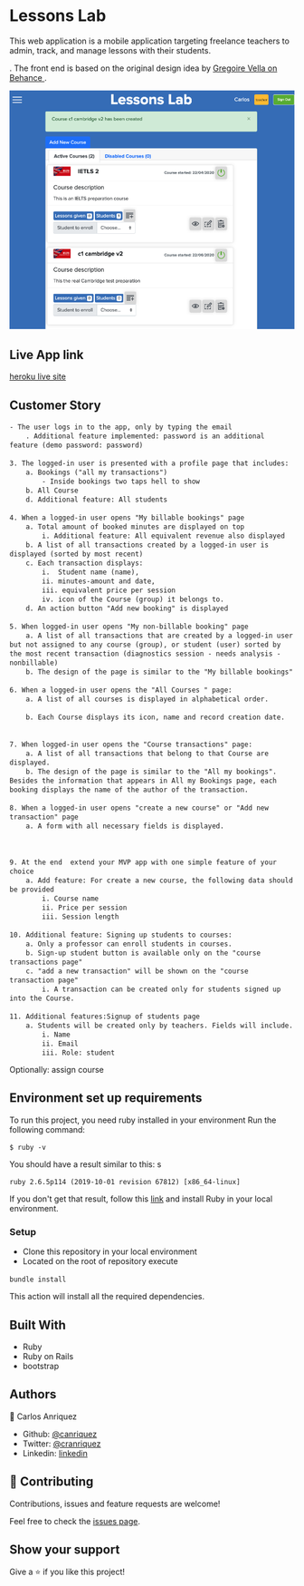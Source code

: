 # Lessons Lab

This web application is a mobile application targeting freelance teachers to admin, track, and manage lessons with their students.

. The front end is based on the original design idea by [Gregoire Vella on Behance ](https://www.behance.net/gallery/19759151/Snapscan-iOs-design-and-branding?tracking_source=).


![screenshot](app_screenshot.png)

## Live App link

[heroku live site](https://shrouded-plains-92148.herokuapp.com/)

## Customer Story

    - The user logs in to the app, only by typing the email
        . Additional feature implemented: password is an additional feature (demo password: password)
        
    3. The logged-in user is presented with a profile page that includes:
        a. Bookings ("all my transactions")
            - Inside bookings two taps hell to show  
        b. All Course 
        d. Additional feature: All students

    4. When a logged-in user opens "My billable bookings" page
        a. Total amount of booked minutes are displayed on top
            i. Additional feature: All equivalent revenue also displayed
        b. A list of all transactions created by a logged-in user is displayed (sorted by most recent)
        c. Each transaction displays:
            i.  Student name (name), 
            ii. minutes-amount and date, 
            iii. equivalent price per session 
            iv. icon of the Course (group) it belongs to.
        d. An action button "Add new booking" is displayed
    
    5. When logged-in user opens "My non-billable booking" page
        a. A list of all transactions that are created by a logged-in user but not assigned to any course (group), or student (user) sorted by the most recent transaction (diagnostics session - needs analysis - nonbillable)
        b. The design of the page is similar to the "My billable bookings"

    6. When a logged-in user opens the "All Courses " page:
        a. A list of all courses is displayed in alphabetical order.
            
        b. Each Course displays its icon, name and record creation date.

    
    7. When logged-in user opens the "Course transactions" page:
        a. A list of all transactions that belong to that Course are displayed.
        b. The design of the page is similar to the "All my bookings". Besides the information that appears in All my Bookings page, each booking displays the name of the author of the transaction.

    8. When a logged-in user opens "create a new course" or "Add new transaction" page
        a. A form with all necessary fields is displayed.

    
        
    9. At the end  extend your MVP app with one simple feature of your choice
        a. Add feature: For create a new course, the following data should be provided
            i. Course name
            ii. Price per session
            iii. Session length
            
    10. Additional feature: Signing up students to courses:
        a. Only a professor can enroll students in courses.
        b. Sign-up student button is available only on the "course transactions page"
        c. "add a new transaction" will be shown on the "course transaction page"
            i. A transaction can be created only for students signed up into the Course.
            
    11. Additional features:Signup of students page
        a. Students will be created only by teachers. Fields will include.
            i. Name
            ii. Email
            iii. Role: student
Optionally: assign course

## Environment set up requirements

To run this project, you need ruby installed in your environment
Run the following command:

```
$ ruby -v
```

You should have a result similar to this:
s
```
ruby 2.6.5p114 (2019-10-01 revision 67812) [x86_64-linux]
```

If you don't get that result, follow this [link](https://www.ruby-lang.org/en/documentation/installation/) and install Ruby in your local environment.

### Setup
- Clone this repository in your local environment
- Located on the root of repository execute 

```bundle install``` 
 
This action will install all the required dependencies. 

## Built With

- Ruby
- Ruby on Rails
- bootstrap

## Authors

👤 Carlos Anriquez

- Github: [@canriquez](https://github.com/canriquez)
- Twitter: [@cranriquez](https://twitter.com/cranriquez)
- Linkedin: [linkedin](https://www.linkedin.com/in/carlosanriquez/)

## 🤝 Contributing

Contributions, issues and feature requests are welcome!

Feel free to check the [issues page](issues/).

## Show your support

Give a ⭐️ if you like this project!